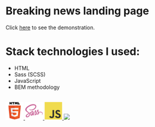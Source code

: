 # Breaking news landing page

Click [here](https://alyonkaradchuk.github.io/test-task-nanutru/) to see the demonstration.

# Stack technologies I used:
- HTML
- Sass (SCSS)
- JavaScript
- BEM methodology

<br>
<a href="https://developer.mozilla.org/ru/docs/Web/HTML">
  <img src="https://raw.githubusercontent.com/devicons/devicon/master/icons/html5/html5-original-wordmark.svg" height="48"/>
</a> <a href="https://sass-lang.com/">
  <img src="https://raw.githubusercontent.com/devicons/devicon/master/icons/sass/sass-original.svg" height="48"/>
</a> <a href="https://developer.mozilla.org/ru/docs/Web/JavaScript">
  <img src="https://raw.githubusercontent.com/devicons/devicon/master/icons/javascript/javascript-original.svg" height="48"/>
</a> <a href="https://avivi.pro/ua/blog/metodologiya-bem-v-deystvii/">
  <img src="https://iconape.com/wp-content/files/gl/43407/svg/bem.svg" height="48"/>
</a>
<br>
